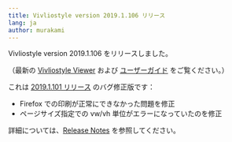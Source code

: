 ```yaml
---
title: Vivliostyle version 2019.1.106 リリース
lang: ja
author: murakami
---
```


Vivliostyle version 2019.1.106 をリリースしました。

（最新の [Vivliostyle Viewer](https://vivliostyle.org/viewer/) および [ユーザーガイド](https://vivliostyle.org/ja/docs/) をご覧ください。）

これは [2019.1.101 リリース](https://vivliostyle.org/ja/blog/2019/02/27/vivliostyle-2019.1.101-released/) のバグ修正版です：

- Firefox での印刷が正常にできなかった問題を修正
- ページサイズ指定での vw/vh 単位がエラーになっていたのを修正

詳細については、[Release Notes](https://github.com/vivliostyle/vivliostyle/releases) を参照してください。

